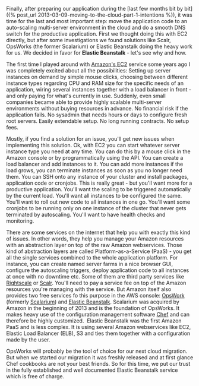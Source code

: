 Finally, after preparing our application during the
[last few months bit by bit]({% post_url 2013-03-09-moving-to-the-cloud-part-1-intentions %}),
it was time for the last and most important step: move the application code to an
auto-scaling multi-server environment in the cloud and do a smooth DNS switch for
the productive application. First we thought doing this with EC2 directly, but
after some investigations we found solutions like Scalr, OpsWorks (the former
Scalarium) or Elastic Beanstalk doing the heavy work for us. We decided in favor
for **Elastic Beanstalk** - let's see why and how.

<!--more-->

The first time I played around with [Amazon's EC2](http://aws.amazon.com/ec2/)
service some years ago I was completely excited about all the possibilities:
Setting up server instances on demand by simple mouse clicks, choosing between
different instance types regarding CPU and RAM size for the specific needs of an
application, wiring several instances together with a load balancer in front -
and only paying for what's currently in use. Suddenly, even small companies became
able to provide highly scalable multi-server environments without buying resources
in advance. No financial risk if the application fails. No sysadmin that needs
hours or days to configure fresh root servers. Easily extendable setup. No long
running contracts. No setup fees.

Mostly, if you find a solution for an issue, you'll get new issues when
implementing this solution. Ok, with EC2 you can start whatever server instance
type you need at any time. You can do this by a mouse click in the Amazon console
or by programmatically using the API. You can create a load balancer and add
instances to it. You can add more instances if the load grows, you can terminate
instances as soon as you no longer need them. You can SSH onto any instance of
your cluster and install packages, application code or cronjobs. This is really
great - but you'll want more for a productive application. You'll want the scaling
to be triggered automatically by the current load. You'll want all instances to
be configured the same. You'll want to roll out new code to all instances in one
go. You'll want some cronjobs to be running only on one instance of the cluster
that never gets terminated by autoscaling. You'll want to have health checks and
monitoring.

There are some services on the internet that help you with exactly this kind of
issues. In other words, they help you manage your Amazon resources with an
abstraction layer on top of the raw Amazon webservices. Those kind of abstraction
layers are called Platform-as-a-Service (PaaS) - you get all the single services
combined to the whole application platform. For instance, you can create named
server farms in a nice browser GUI, configure the autoscaling triggers, deploy
application code to all instances at once with no downtime etc. Some of them are
third party services like [Rightscale](http://www.rightscale.com/) or
[Scalr](http://www.scalr.com/). You'll need to pay a service fee on top of the
Amazon resources you're managing with the service. But Amazon itself also provides
two free services fo this purpose in the AWS console: [OpsWork](http://aws.amazon.com/opsworks/)
(formerly [Scalarium](http://scalarium.com)) and [Elastic Beanstalk](http://aws.amazon.com/elasticbeanstalk/).
Scalarium was acquired by Amazon in the beginning of 2013 and is the foundation
of OpsWorks. It makes heavy use of the configuration management software
[Chef](http://www.opscode.com/chef/) and can therefore be highly customized. 
Elastic Beanstalk was the first Amazon PaaS and is less complex. It is using
several Amazon webservices like EC2, Elastic Load Balancer (ELB), S3 and ties them
together with a configuration made by the user.

OpsWorks will probably be the tool of choice for our next cloud migration. But
when we started our migration it was freshly released and at first glance Chef
cookbooks are not your best friends. So for this time, we put our trust in the
fully established and well documented Elastic Beanstalk service which is free
of charge.
